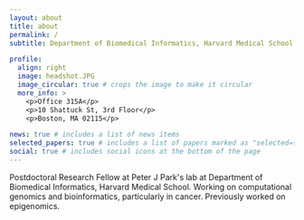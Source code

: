 ```yaml
---
layout: about
title: about
permalink: /
subtitle: Department of Biomedical Informatics, Harvard Medical School

profile:
  align: right
  image: headshot.JPG
  image_circular: true # crops the image to make it circular
  more_info: >
    <p>Office 315A</p>
    <p>10 Shattuck St, 3rd Floor</p>
    <p>Boston, MA 02115</p>

news: true # includes a list of news items
selected_papers: true # includes a list of papers marked as "selected={true}"
social: true # includes social icons at the bottom of the page
---
```


Postdoctoral Research Fellow at Peter J Park's lab at Department of Biomedical Informatics, Harvard Medical School. Working on computational genomics and bioinformatics, particularly in cancer. Previously worked on epigenomics.
